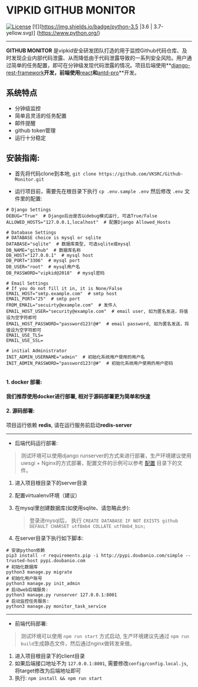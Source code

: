 # VIPKID GITHUB MONITOR

[![License](https://img.shields.io/aur/license/yaourt.svg)](./LICENSE)
[![](https://img.shields.io/badge/python-3.5 |3.6 | 3.7-yellow.svg)]
(https://www.python.org/)

-----

**GITHUB MONITOR** 是vipkid安全研发团队打造的用于监控Github代码仓库、及时发现企业内部代码泄露、从而降低由于代码泄露导致的一系列安全风险。用户通过简单的任务配置，即可在分钟级发现代码泄露的情况。项目后端使用**[django-rest-framework](https://www.django-rest-framework.org/)**开发，前端使用**[react](https://reactjs.org/)**和**[antd-pro](https://pro.ant.design/)**开发。

## 系统特点
* 分钟级监控
* 简单且灵活的任务配置
* 邮件提醒
* github token管理
* 运行十分稳定

## 安装指南:


* 首先将代码clone到本地, ```git clone https://github.com/VKSRC/Github-Monitor.git```

* 运行项目前，需要先在根目录下执行 ```cp .env.sample .env``` 然后修改 ```.env``` 文件里的配置:


```
# Django Settings
DEBUG="True"  # Django后台是否以debug模式运行, 可选True/False
ALLOWED_HOSTS="127.0.0.1,localhost"  # 配置Django Allowed_Hosts

# Database Settings
# DATABASE choice is mysql or sqlite
DATABASE="sqlite"  # 数据库类型, 可选sqlite或mysql
DB_NAME="github"  # 数据库名称
DB_HOST="127.0.0.1"  # mysql host
DB_PORT="3306"  # mysql port
DB_USER="root"  # mysql用户名
DB_PASSWORD="vipkid@2018"  # mysql密码

# Email Settings
# If you do not fill it in, it is None/False
EMAIL_HOST="smtp.example.com"  # smtp host
EMAIL_PORT="25"  # smtp port
FROM_EMAIL="secuirty@example.com"  # 发件人
EMAIL_HOST_USER="security@example.com"  # email user, 如为匿名发送，将值设为空字符即可
EMAIL_HOST_PASSWORD="password123!@#"  # email password, 如为匿名发送，将值设为空字符即可
EMAIL_USE_TLS=
EMAIL_USE_SSL=

# initial Administrator
INIT_ADMIN_USERNAME="admin"  # 初始化系统用户使用的用户名
INIT_ADMIN_PASSWORD="password123!@#"  # 初始化系统用户使用的用户密码


```

#### 1. docker 部署:
**我们推荐使用docker进行部署, 相对于源码部署更为简单和快速**

#### 2. 源码部署:
项目运行依赖 **redis**, 请在运行服务前启动**redis-server**

----

- 后端代码运行部署:

> 测试环境可以使用django runserver的方式来进行部署，生产环境建议使用uwsgi + Nginx的方式部署，配置文件的示例可以参考 [配置](./conf) 目录下的文件。


1. 进入项目根目录下的server目录
2. 配置virtualenv环境（建议）
3. 在mysql里创建数据库(如使用sqlite、请忽略此步): 

	> 登录进mysql后， 执行 ```CREATE DATABASE IF NOT EXISTS github DEFAULT CHARSET utf8mb4 COLLATE utf8mb4_bin;```

4. 在server目录下执行如下脚本:

```
# 安装python依赖
pip3 install -r requirements.pip -i http://pypi.doubanio.com/simple --trusted-host pypi.doubanio.com
# 初始化数据库
python3 manage.py migrate
# 初始化用户账号
python3 manage.py init_admin
# 启动web后端服务:
python3 manage.py runserver 127.0.0.1:8001
# 启动监控任务服务:
python3 manage.py monitor_task_service
```
----

- 前端代码部署:

> 测试环境可以使用 ```npm run start``` 方式启动, 生产环境建议先通过 ```npm run build```生成静态文件，然后通过nginx做转发来做。

1. 进入项目根目录下的client目录
2. 如果后端接口地址不为 ```127.0.0.1:8001```, 需要修改```config/config.local.js```, 将target修改为后端地址即可
3. 执行: ```npm install && npm run start```